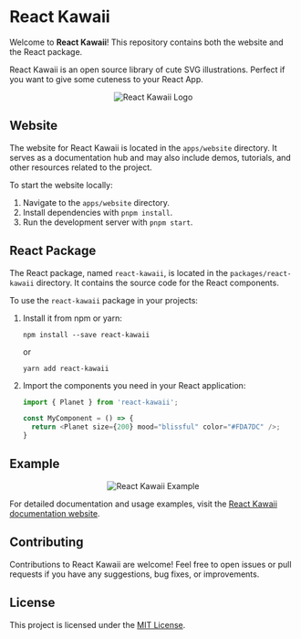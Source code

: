 # React Kawaii

Welcome to **React Kawaii**! This repository contains both the website and the React package.

React Kawaii is an open source library of cute SVG illustrations. Perfect if you want to give some cuteness to your React App.

<p align="center">
  <img src="https://raw.githubusercontent.com/miukimiu/react-kawaii/main/images/react-kawaii-logo@2x.png"alt="React Kawaii Logo">
</p>


## Website

The website for React Kawaii is located in the `apps/website` directory. It serves as a documentation hub and may also include demos, tutorials, and other resources related to the project.

To start the website locally:

1. Navigate to the `apps/website` directory.
2. Install dependencies with `pnpm install`.
3. Run the development server with `pnpm start`.

## React Package

The React package, named `react-kawaii`, is located in the `packages/react-kawaii` directory. It contains the source code for the React components.

To use the `react-kawaii` package in your projects:

1. Install it from npm or yarn:

   ```
   npm install --save react-kawaii
   ```

   or

   ```
   yarn add react-kawaii
   ```

2. Import the components you need in your React application:

   ```javascript
   import { Planet } from 'react-kawaii';

   const MyComponent = () => {
     return <Planet size={200} mood="blissful" color="#FDA7DC" />;
   }
   ```

## Example

<p align="center">
  <img src="https://raw.githubusercontent.com/miukimiu/react-kawaii/main/images/react-kawaii-example.gif?raw=true" alt="React Kawaii Example">
</p>


For detailed documentation and usage examples, visit the [React Kawaii documentation website](https://react-kawaii.vercel.app).

## Contributing

Contributions to React Kawaii are welcome! Feel free to open issues or pull requests if you have any suggestions, bug fixes, or improvements.

## License

This project is licensed under the [MIT License](LICENSE).
